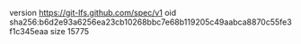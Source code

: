 version https://git-lfs.github.com/spec/v1
oid sha256:b6d2e93a6256ea23cb10268bbc7e68b119205c49aabca8870c55fe3f1c345eaa
size 15775
